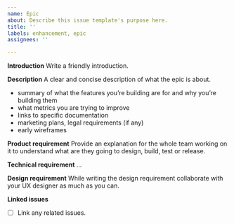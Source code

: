 ```yaml
---
name: Epic
about: Describe this issue template's purpose here.
title: ''
labels: enhancement, epic
assignees: ''

---
```


**Introduction**
Write a friendly introduction.

**Description**
A clear and concise description of what the epic is about.

- summary of what the features you’re building are for and why you’re building them
- what metrics you are trying to improve
- links to specific documentation
- marketing plans, legal requirements (if any)
- early wireframes

**Product requirement**
Provide an explanation for the whole team working on it to understand what are they going to design, build, test or release.

**Technical requirement**
...

**Design requirement**
While writing the design requirement collaborate with your UX designer as much as you can. 

**Linked issues**
- [ ] Link any related issues.
